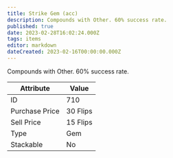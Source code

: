 ```yaml
---
title: Strike Gem (acc)
description: Compounds with Other. 60% success rate.
published: true
date: 2023-02-28T16:02:24.000Z
tags: items
editor: markdown
dateCreated: 2023-02-16T00:00:00.000Z
---
```


Compounds with Other. 60% success rate.

|Attribute|Value|
|-|-|
|ID|710|
|Purchase Price|30 Flips|
|Sell Price|15 Flips|
|Type|Gem|
|Stackable|No|

